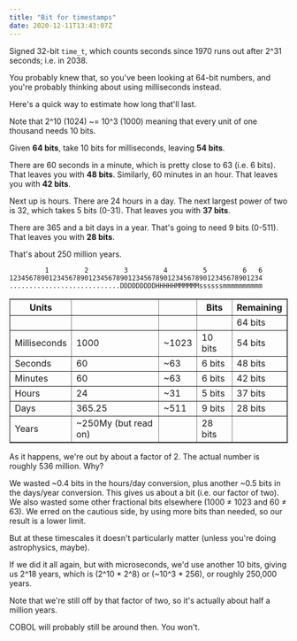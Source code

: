 ```yaml
---
title: "Bit for timestamps"
date: 2020-12-11T13:43:07Z
---
```


Signed 32-bit `time_t`, which counts seconds since 1970 runs out after 2^31 seconds;
i.e. in 2038.

You probably knew that, so you've been looking at 64-bit numbers, and you're probably
thinking about using milliseconds instead.

Here's a quick way to estimate how long that'll last.

Note that 2^10 (1024) ~= 10^3 (1000) meaning that every unit of one thousand
needs 10 bits.

Given **64 bits**, take 10 bits for milliseconds, leaving **54 bits**.

There are 60 seconds in a minute, which is pretty close to 63 (i.e. 6 bits). That leaves you with **48 bits**. Similarly, 60 minutes in an hour. That leaves you with **42 bits**.

Next up is hours. There are 24 hours in a day. The next largest power of two is 32, which takes 5 bits (0-31). That leaves you with **37 bits**.

There are 365 and a bit days in a year. That's going to need 9 bits (0-511). That leaves you with **28 bits**.

That's about 250 million years.


```
         1         2         3         4         5         6   6
1234567890123456789012345678901234567890123456789012345678901234
............................DDDDDDDDDHHHHHMMMMMMssssssmmmmmmmmmm
```

<table border="1">
<tr><th>Units</th><th>&nbsp;</th><th></th><th>Bits</th><th>Remaining</th></tr>
<tr><td></td><td></td><td></td><td></td><td>64 bits</td></tr>
<tr><td>Milliseconds</td><td>1000</td><td>~1023</td><td>10 bits</td><td>54 bits</td></tr>
<tr><td>Seconds</td><td>60</td><td>~63</td><td>6 bits</td><td>48 bits</td></tr>
<tr><td>Minutes</td><td>60</td><td>~63</td><td>6 bits</td><td>42 bits</td></tr>
<tr><td>Hours</td><td>24</td><td>~31</td><td>5 bits</td><td>37 bits</td></tr>
<tr><td>Days</td><td>365.25</td><td>~511</td><td>9 bits</td><td>28 bits</td></tr>
<tr><td>Years</td><td>~250My (but read on)</td><td></td><td>28 bits</td><td></td></tr>
</table>

As it happens, we're out by about a factor of 2. The actual number is roughly 536 million. Why?

We wasted ~0.4 bits in the hours/day conversion, plus another ~0.5 bits in the days/year conversion. This gives us about a bit (i.e. our factor of two). We also wasted some other fractional bits elsewhere (1000 &#x2260; 1023 and 60 &#x2260; 63). We erred on the cautious side, by using more bits than needed, so our result is a lower limit.

But at these timescales it doesn't particularly matter (unless you're doing astrophysics, maybe).

If we did it all again, but with microseconds, we'd use another 10 bits, giving us 2^18 years, which is (2^10 * 2^8) or (~10^3 * 256), or roughly 250,000 years.

Note that we're still off by that factor of two, so it's actually about half a million years.

COBOL will probably still be around then. You won't.
